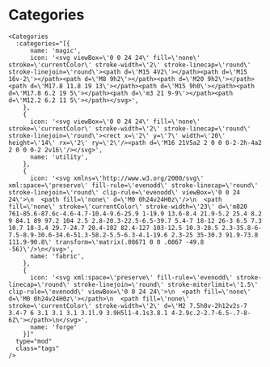 # Categories

<DemoContainer>
 <Categories
    :categories="[{
        name: 'magic',
        icon: '<svg viewBox=\'0 0 24 24\' fill=\'none\' stroke=\'currentColor\' stroke-width=\'2\' stroke-linecap=\'round\' stroke-linejoin=\'round\'><path d=\'M15 4V2\'></path><path d=\'M15 16v-2\'></path><path d=\'M8 9h2\'></path><path d=\'M20 9h2\'></path><path d=\'M17.8 11.8 19 13\'></path><path d=\'M15 9h0\'></path><path d=\'M17.8 6.2 19 5\'></path><path d=\'m3 21 9-9\'></path><path d=\'M12.2 6.2 11 5\'></path></svg>',
      },
      {
        icon: '<svg viewBox=\'0 0 24 24\' fill=\'none\' stroke=\'currentColor\' stroke-width=\'2\' stroke-linecap=\'round\' stroke-linejoin=\'round\'><rect x=\'2\' y=\'7\' width=\'20\' height=\'14\' rx=\'2\' ry=\'2\'/><path d=\'M16 21V5a2 2 0 0 0-2-2h-4a2 2 0 0 0-2 2v16\'/></svg>',
        name: 'utility',
      },
      {
        icon: '<svg xmlns=\'http://www.w3.org/2000/svg\' xml:space=\'preserve\' fill-rule=\'evenodd\' stroke-linecap=\'round\' stroke-linejoin=\'round\' clip-rule=\'evenodd\' viewBox=\'0 0 24 24\'>\n  <path fill=\'none\' d=\'M0 0h24v24H0z\'/>\n  <path fill=\'none\' stroke=\'currentColor\' stroke-width=\'23\' d=\'m820 761-85.6-87.6c-4.6-4.7-10.4-9.6-25.9 1-19.9 13.6-8.4 21.9-5.2 25.4 8.2 9 84.1 89 97.2 104 2.5 2.8-20.3-22.5-6.5-39.7 5.4-7 18-12 26-3 6.5 7.3 10.7 18-3.4 29.7-24.7 20.4-102 82.4-127 103-12.5 10.3-28.5 2.3-35.8-6-7.5-8.9-30.6-34.6-51.3-58.2-5.5-6.3-4.1-19.6 2.3-25 35-30.3 91.9-73.8 111.9-90.8\' transform=\'matrix(.08671 0 0 .0867 -49.8 -56)\'/>\n</svg>',
        name: 'fabric',
      },
      {
        icon: '<svg xml:space=\'preserve\' fill-rule=\'evenodd\' stroke-linecap=\'round\' stroke-linejoin=\'round\' stroke-miterlimit=\'1.5\' clip-rule=\'evenodd\' viewBox=\'0 0 24 24\'>\n  <path fill=\'none\' d=\'M0 0h24v24H0z\'></path>\n  <path fill=\'none\' stroke=\'currentColor\' stroke-width=\'2\' d=\'M2 7.5h8v-2h12v2s-7 3.4-7 6 3.1 3.1 3.1 3.1l.9 3.9H5l1-4.1s3.8.1 4-2.9c.2-2.7-6.5-.7-8-6Z\'></path>\n</svg>',
        name: 'forge'
      }]"
    type="mod"
    class="tags"
  />
</DemoContainer>

```vue
<Categories
  :categories="[{
      name: 'magic',
      icon: '<svg viewBox=\'0 0 24 24\' fill=\'none\' stroke=\'currentColor\' stroke-width=\'2\' stroke-linecap=\'round\' stroke-linejoin=\'round\'><path d=\'M15 4V2\'></path><path d=\'M15 16v-2\'></path><path d=\'M8 9h2\'></path><path d=\'M20 9h2\'></path><path d=\'M17.8 11.8 19 13\'></path><path d=\'M15 9h0\'></path><path d=\'M17.8 6.2 19 5\'></path><path d=\'m3 21 9-9\'></path><path d=\'M12.2 6.2 11 5\'></path></svg>',
    },
    {
      icon: '<svg viewBox=\'0 0 24 24\' fill=\'none\' stroke=\'currentColor\' stroke-width=\'2\' stroke-linecap=\'round\' stroke-linejoin=\'round\'><rect x=\'2\' y=\'7\' width=\'20\' height=\'14\' rx=\'2\' ry=\'2\'/><path d=\'M16 21V5a2 2 0 0 0-2-2h-4a2 2 0 0 0-2 2v16\'/></svg>',
      name: 'utility',
    },
    {
      icon: '<svg xmlns=\'http://www.w3.org/2000/svg\' xml:space=\'preserve\' fill-rule=\'evenodd\' stroke-linecap=\'round\' stroke-linejoin=\'round\' clip-rule=\'evenodd\' viewBox=\'0 0 24 24\'>\n  <path fill=\'none\' d=\'M0 0h24v24H0z\'/>\n  <path fill=\'none\' stroke=\'currentColor\' stroke-width=\'23\' d=\'m820 761-85.6-87.6c-4.6-4.7-10.4-9.6-25.9 1-19.9 13.6-8.4 21.9-5.2 25.4 8.2 9 84.1 89 97.2 104 2.5 2.8-20.3-22.5-6.5-39.7 5.4-7 18-12 26-3 6.5 7.3 10.7 18-3.4 29.7-24.7 20.4-102 82.4-127 103-12.5 10.3-28.5 2.3-35.8-6-7.5-8.9-30.6-34.6-51.3-58.2-5.5-6.3-4.1-19.6 2.3-25 35-30.3 91.9-73.8 111.9-90.8\' transform=\'matrix(.08671 0 0 .0867 -49.8 -56)\'/>\n</svg>',
      name: 'fabric',
    },
    {
      icon: '<svg xml:space=\'preserve\' fill-rule=\'evenodd\' stroke-linecap=\'round\' stroke-linejoin=\'round\' stroke-miterlimit=\'1.5\' clip-rule=\'evenodd\' viewBox=\'0 0 24 24\'>\n  <path fill=\'none\' d=\'M0 0h24v24H0z\'></path>\n  <path fill=\'none\' stroke=\'currentColor\' stroke-width=\'2\' d=\'M2 7.5h8v-2h12v2s-7 3.4-7 6 3.1 3.1 3.1 3.1l.9 3.9H5l1-4.1s3.8.1 4-2.9c.2-2.7-6.5-.7-8-6Z\'></path>\n</svg>',
      name: 'forge'
    }]"
  type="mod"
  class="tags"
/>
```
